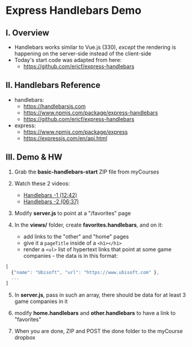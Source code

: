 # Express Handlebars Demo

## I. Overview

- Handlebars works similar to Vue.js (330), *except* the rendering is happening on the server-side instead of the client-side
- Today's start code was adapted from here:
  - https://github.com/ericf/express-handlebars

## II. Handlebars Reference

- handlebars:
  - https://handlebarsjs.com
  - https://www.npmjs.com/package/express-handlebars
  - https://github.com/ericf/express-handlebars
- express:
  - https://www.npmjs.com/package/express
  - https://expressjs.com/en/api.html

## III. Demo & HW

1) Grab the **basic-handlebars-start** ZIP file from myCourses

2) Watch these 2 videos:

    - [Handlebars -1 (12:42)](https://video.rit.edu/hapi/v1/contents/permalinks/430-handlebars-1/view)
    - [Handlebars -2 (06:37)](https://video.rit.edu/hapi/v1/contents/permalinks/430-handlebars-2/view)

3) Modify **server.js** to point at a "/favorites" page

4) In the **views/** folder, create **favorites.handlebars**, and on it:

    - add links to the "other" and "home" pages
    - give it a `pageTitle` inside of a `<h1></h1>`
    - render a `<ul>` list of hypertext links that point at some game companies - the data is in this format:
  
  ```js
  [
    {"name": "Ubisoft", "url": "https://www.ubisoft.com" }, 
    ...
  ]
  ```

5) In **server.js**, pass in such an array, there should be data for at least 3 game companies in it

6) modify **home.handlebars** and **other.handlebars** to have a link to "favorites"

7) When you are done, ZIP and POST the done folder to the myCourse dropbox
